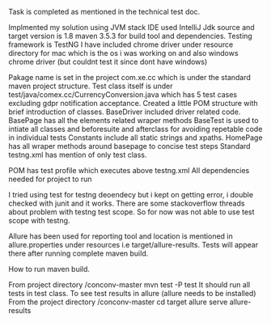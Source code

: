 Task is completed as mentioned in the technical test doc.

Implmented my solution using JVM stack
IDE used IntelliJ
Jdk source and target version is 1.8
maven 3.5.3 for build tool and dependencies.
Testing framework is TestNG 
I have included chrome driver under resource directory for mac which is the os i was working on and also windows chrome driver (but couldnt test it since dont have windows)

Pakage name is set in the project com.xe.cc which is under the standard maven project structure.
Test class itself is under test/java/comex.cc/CurrencyConversion.java which has 5 test cases excluding gdpr notification
acceptance.
Created a little POM structure with brief introduction of classes.
BaseDriver included driver related code.
BasePage has all the elements related wraper methods
BaseTest is used to intiate all classes and beforesuite and afterclass for avoiding repetable code in individual tests
Constants include all static strings and xpaths.
HomePage has all wraper methods around basepage to concise test steps
Standard testng.xml has mention of only test class.

POM has test profile which executes above testng.xml
All dependencies needed for project to run

I tried using <scope>test</scope> for testng deoendecy but i kept on getting error,
i double checked with junit and it works.
There are some stackoverflow threads about problem with testng test scope.
So for now was not able to use test scope with testng.

Allure has been used for reporting tool
and location is mentioned in allure.properties 
under resources i.e target/allure-results. Tests will appear there after running complete maven build.

How to run maven build.

From project directory /conconv-master
mvn test -P test
It should run all tests in test class.
To see test results in allure (allure needs to be installed)
From the project directory  /conconv-master
cd target
allure serve allure-results



